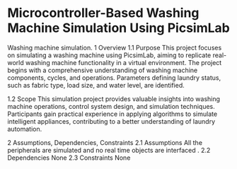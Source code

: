 # Microcontroller-Based Washing Machine Simulation Using PicsimLab
Washing machine simulation.
1 Overview
1.1 Purpose
This project focuses on simulating a washing machine using PicsimLab, aiming to
replicate real-world washing machine functionality in a virtual environment. The project
begins with a comprehensive understanding of washing machine components, cycles,
and operations. Parameters defining laundry status, such as fabric type, load size, and
water level, are identified.

1.2 Scope
This simulation project provides valuable insights into washing machine operations,
control system design, and simulation techniques. Participants gain practical experience
in applying algorithms to simulate intelligent appliances, contributing to a better
understanding of laundry automation.


2 Assumptions, Dependencies, Constraints
2.1 Assumptions
All the peripherals are simulated and no real time objects are interfaced .
2.2 Dependencies
None
2.3 Constraints
None
